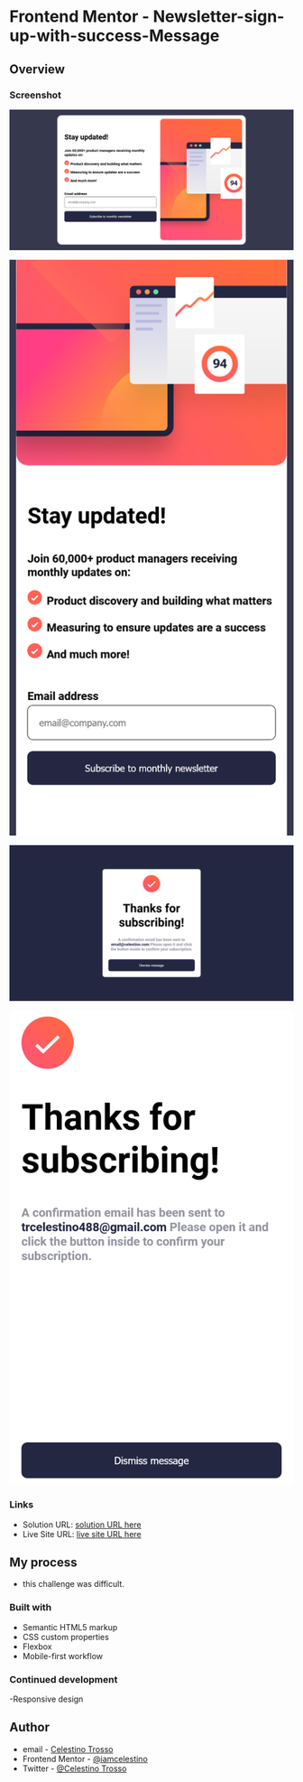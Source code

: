 
# Frontend Mentor - Newsletter-sign-up-with-success-Message
## Overview

### Screenshot
![](images/Screenshot%202023-08-27%20at%2012-58-55%20Frontend%20Mentor%20Newsletter%20sign-up%20form%20with%20success%20message.png)

![](images/Screenshot%202023-08-27%20at%2012-59-26%20Frontend%20Mentor%20Newsletter%20sign-up%20form%20with%20success%20message.png)

![](images/Screenshot%202023-08-27%20at%2013-00-07%20Frontend%20Mentor%20Newsletter%20sign-up%20form%20with%20success%20message.png)

![](images/Screenshot%202023-08-27%20at%2017-36-58%20Frontend%20Mentor%20Newsletter%20sign-up%20form%20with%20success%20message.png)


### Links

- Solution URL: [solution URL here](https://github.com/iamcelestino/Newsletter-sign-up-with-sucess-Message.git)
- Live Site URL: [live site URL here]( https://iamcelestino.github.io/Newsletter-sign-up-with-sucess-Message/ )

## My process

- this challenge was difficult.

### Built with

- Semantic HTML5 markup
- CSS custom properties
- Flexbox
- Mobile-first workflow


### Continued development
-Responsive design

## Author
- email - [Celestino Trosso](trcelestino488@gmail.com)
- Frontend Mentor - [@iamcelestino](https://www.frontendmentor.io/profile/iamcelestino)
- Twitter - [@Celestino Trosso](https://twitter.com/CTrosso)

